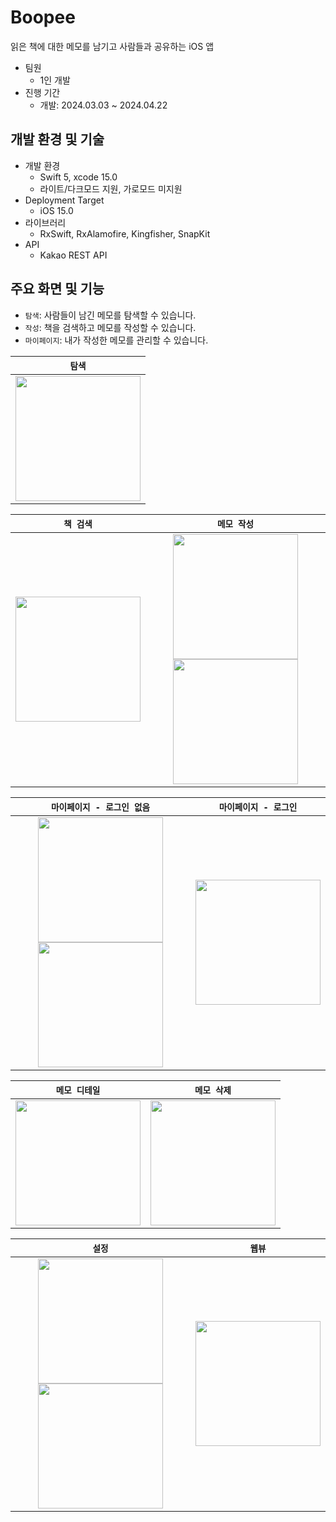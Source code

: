 # Boopee
읽은 책에 대한 메모를 남기고 사람들과 공유하는 iOS 앱

- 팀원
    - 1인 개발
- 진행 기간
    - 개발: 2024.03.03 ~ 2024.04.22

## 개발 환경 및 기술
- 개발 환경
    - Swift 5, xcode 15.0
    - 라이트/다크모드 지원, 가로모드 미지원
- Deployment Target
    - iOS 15.0
- 라이브러리
    - RxSwift, RxAlamofire, Kingfisher, SnapKit
- API
    - Kakao REST API

## 주요 화면 및 기능
- `탐색`: 사람들이 남긴 메모를 탐색할 수 있습니다.
- `작성`: 책을 검색하고 메모를 작성할 수 있습니다.
- `마이페이지`: 내가 작성한 메모를 관리할 수 있습니다.

|`탐색`|
|:----:|
| <img src="https://github.com/yunjikimm/Boopee/assets/68881093/a44bafca-35de-4372-87ca-0417232a7db0" width="200"> |

|`책 검색`|`메모 작성`|
|:----:|:----:|
| <img src="https://github.com/yunjikimm/Boopee/assets/68881093/fc687848-bed8-4132-b5bb-e24aec853cd9" width="200"> | <img src="https://github.com/yunjikimm/Boopee/assets/68881093/5f08e28c-91ee-438b-bc59-bc4d32c2b3e2" width="200"> <img src="https://github.com/yunjikimm/Boopee/assets/68881093/71268955-d175-400d-8ecf-19de48095f00" width="200"> |

|`마이페이지 - 로그인 없음`|`마이페이지 - 로그인`|
|:----:|:----:|
| <img src="https://github.com/yunjikimm/Boopee/assets/68881093/cd8fef55-7326-4e91-8d6f-79e808a8da48" width="200"> <img src="https://github.com/yunjikimm/Boopee/assets/68881093/dcea15fa-9035-48bb-b982-e76c87247388" width="200"> | <img src="https://github.com/yunjikimm/Boopee/assets/68881093/bb03bd3a-9a25-4f2e-a2a0-ed77e44674bc" width="200"> |

|`메모 디테일`|`메모 삭제`|
|:----:|:----:|
| <img src="https://github.com/yunjikimm/Boopee/assets/68881093/051872f1-d607-4666-8ac4-7f2b999cdf36" width="200"> | <img src="https://github.com/yunjikimm/Boopee/assets/68881093/ac9a66d6-0d01-4d60-8921-48c26541b670" width="200"> |

|`설정`|`웹뷰`|
|:----:|:----:|
| <img src="https://github.com/yunjikimm/Boopee/assets/68881093/4bb9a681-74aa-4323-8f1c-b033400dda08" width="200"> <img src="https://github.com/yunjikimm/Boopee/assets/68881093/d09adbdc-29e0-45a3-b49a-805479fd112c" width="200"> | <img src="https://github.com/yunjikimm/Boopee/assets/68881093/88978891-9d07-4cb1-8a85-79d10c1b9f88" width="200"> |
